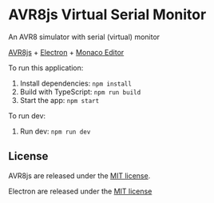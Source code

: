 # AVR8js Virtual Serial Monitor

An AVR8 simulator with serial (virtual) monitor

[AVR8js](https://github.com/wokwi/avr8js) + [Electron](https://github.com/electron/electron) + [Monaco Editor](https://github.com/microsoft/monaco-editor)

To run this application:

1. Install dependencies: `npm install`
2. Build with TypeScript: `npm run build`
3. Start the app: `npm start`

To run dev:

1. Run dev: `npm run dev`

## License

AVR8js are released under the [MIT license](https://github.com/wokwi/wokwi-elements/blob/master/LICENSE).

Electron are released under the [MIT license](https://github.com/electron/electron/blob/master/LICENSE)
